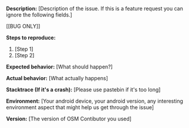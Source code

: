 **Description:**
[Description of the issue. If this is a feature request you can ignore the following fields.]

[[BUG ONLY]]

**Steps to reproduce:**

1. [Step 1]
2. [Step 2]

**Expected behavior:**
[What should happen?]

**Actual behavior:**
[What actually happens]

**Stacktrace (If it's a crash):**
[Please use pastebin if it's too long]

**Environment:**
[Your android device, your android version, any interesting environment aspect that might help us get through the issue]

**Version:**
[The version of OSM Contibutor you used]

